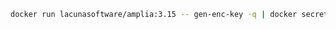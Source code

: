 ﻿```sh
docker run lacunasoftware/amplia:3.15 -- gen-enc-key -q | docker secret create amplia_encryption_key -
```
